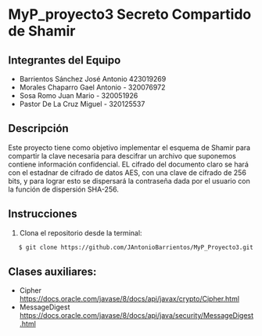 # MyP_proyecto3 Secreto Compartido de Shamir

## Integrantes del Equipo
* Barrientos Sánchez José Antonio 423019269
* Morales Chaparro Gael Antonio - 320076972
* Sosa Romo Juan Mario - 320051926
* Pastor De La Cruz Miguel - 320125537

## Descripción
Este proyecto tiene como objetivo implementar el esquema de Shamir para compartir la clave necesaria para descifrar un archivo que suponemos 
contiene información confidencial. EL cifrado del documento claro se hará con el estadnar de cifrado de datos AES, con una clave de cifrado de 
256 bits, y para lograr esto se dispersará la contraseña dada por el usuario con la función de dispersión SHA-256. 



## Instrucciones
1. Clona el repositorio desde la terminal:

```bash
   $ git clone https://github.com/JAntonioBarrientos/MyP_Proyecto3.git
```


## Clases auxiliares:

- Cipher https://docs.oracle.com/javase/8/docs/api/javax/crypto/Cipher.html
- MessageDigest https://docs.oracle.com/javase/8/docs/api/java/security/MessageDigest.html







